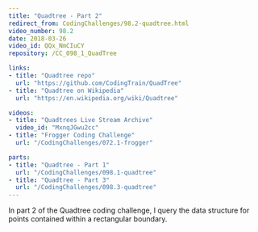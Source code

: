 ```yaml
---
title: "Quadtree - Part 2"
redirect_from: CodingChallenges/98.2-quadtree.html
video_number: 98.2
date: 2018-03-26
video_id: QQx_NmCIuCY
repository: /CC_098_1_QuadTree

links:
- title: "Quadtree repo"
  url: "https://github.com/CodingTrain/QuadTree"
- title: "Quadtree on Wikipedia"
  url: "https://en.wikipedia.org/wiki/Quadtree"

videos:
- title: "Quadtrees Live Stream Archive"
  video_id: "MxnqJGwu2cc"
- title: "Frogger Coding Challenge"
  url: "/CodingChallenges/072.1-frogger"

parts:
- title: "Quadtree - Part 1"
  url: "/CodingChallenges/098.1-quadtree"
- title: "Quadtree - Part 3"
  url: "/CodingChallenges/098.3-quadtree"
---
```


In part 2 of the Quadtree coding challenge, I query the data structure for points contained within a rectangular boundary.

